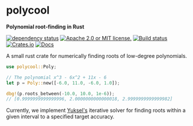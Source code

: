 # polycool

**Polynomial root-finding in Rust**

[![dependency status](https://deps.rs/repo/github/linebender/polycool/status.svg)](https://deps.rs/repo/github/linebender/polycool)
[![Apache 2.0 or MIT license.](https://img.shields.io/badge/license-Apache--2.0_OR_MIT-blue.svg)](#license)
[![Build status](https://github.com/linebender/kurbo/workflows/CI/badge.svg)](https://github.com/linebender/kurbo/actions)
[![Crates.io](https://img.shields.io/crates/v/polycool.svg)](https://crates.io/crates/polycool)
[![Docs](https://docs.rs/polycool/badge.svg)](https://docs.rs/polycool)

A small rust crate for numerically finding roots of low-degree polynomials.

```rust
use polycool::Poly;

// The polynomial x^3 - 6x^2 + 11x - 6
let p = Poly::new([-6.0, 11.0, -6.0, 1.0]);

dbg!(p.roots_between(-10.0, 10.0, 1e-6));
// [0.9999999999999996, 2.0000000000000018, 2.9999999999999982]
```

Currently, we implement [Yuksel's] iterative solver for finding roots within a
given interval to a specified target accuracy.


[Yuksel's]: https://www.cemyuksel.com/research/polynomials/
